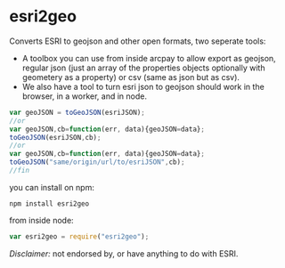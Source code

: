 esri2geo
========

Converts ESRI to geojson and other open formats, two seperate tools:

* A toolbox you can use from inside arcpay to allow export as geojson, regular json (just an array of the properties objects optionally with geometery as a property) or csv (same as json but as csv). 
* We also have a tool to turn esri json to geojson should work in the browser, in a worker, and in node.

```javascript
var geoJSON = toGeoJSON(esriJSON);
//or
var geoJSON,cb=function(err, data){geoJSON=data};
toGeoJSON(esriJSON,cb);
//or
var geoJSON,cb=function(err, data){geoJSON=data};
toGeoJSON("same/origin/url/to/esriJSON",cb);
//fin
```

you can install on npm:

```shell
npm install esri2geo
```

from inside node:

```javascript
var esri2geo = require("esri2geo");
```



_Disclaimer:_ not endorsed by, or have anything to do with ESRI.